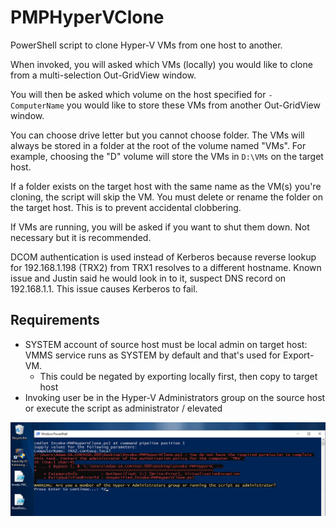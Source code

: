 # PMPHyperVClone

PowerShell script to clone Hyper-V VMs from one host to another.

When invoked, you will asked which VMs (locally) you would like to clone from a multi-selection Out-GridView window.

You will then be asked which volume on the host specified for `-ComputerName` you would like to store these VMs from another Out-GridView window.

You can choose drive letter but you cannot choose folder. The VMs will always be stored in a folder at the root of the volume named "VMs". For example, choosing the "D" volume will store the VMs in `D:\VMs` on the target host. 

If a folder exists on the target host with the same name as the VM(s) you're cloning, the script will skip the VM. You must delete or rename the folder on the target host. This is to prevent accidental clobbering.

If VMs are running, you will be asked if you want to shut them down. Not necessary but it is recommended.

DCOM authentication is used instead of Kerberos because reverse lookup for 192.168.1.198 (TRX2) from TRX1 resolves to a different hostname. Known issue and Justin said he would look in to it, suspect DNS record on 192.168.1.1. This issue causes Kerberos to fail.

## Requirements

- SYSTEM account of source host must be local admin on target host: VMMS service runs as SYSTEM by default and that's used for Export-VM. 
    - This could be negated by exporting locally first, then copy to target host
- Invoking user be in the Hyper-V Administrators group on the source host or execute the script as administrator / elevated

![img](img/1.png)
